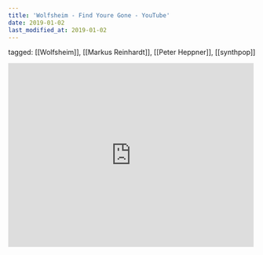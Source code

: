 ```yaml
---
title: 'Wolfsheim - Find Youre Gone - YouTube'
date: 2019-01-02
last_modified_at: 2019-01-02
---
```

tagged: [[Wolfsheim]], [[Markus Reinhardt]], [[Peter Heppner]], [[synthpop]]
<iframe allow="accelerometer; autoplay; clipboard-write; encrypted-media; gyroscope; picture-in-picture" allowfullscreen="" frameborder="0" height="375" id="youtube_iframe" src="https://www.youtube.com/embed/L9M9HQtb8FE?feature=oembed&amp;enablejsapi=1&amp;origin=https://safe.txmblr.com&amp;wmode=opaque" width="500"></iframe>